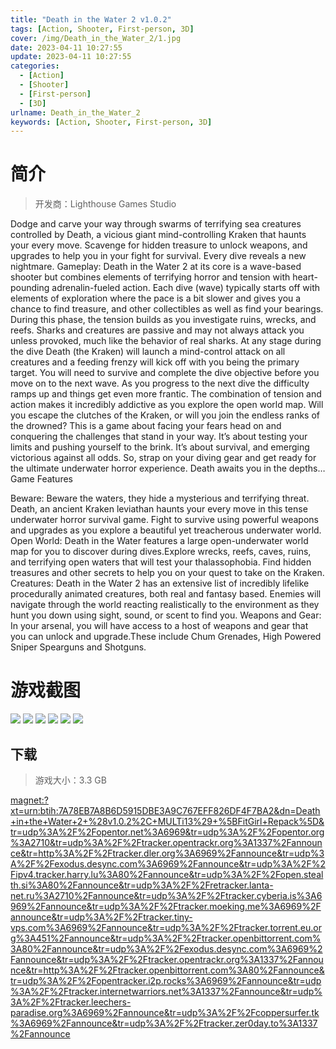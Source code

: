 ```yaml
---
title: "Death in the Water 2 v1.0.2"
tags: [Action, Shooter, First-person, 3D]
cover: /img/Death_in_the_Water_2/1.jpg
date: 2023-04-11 10:27:55
update: 2023-04-11 10:27:55
categories: 
  - [Action]
  - [Shooter]
  - [First-person]
  - [3D]
urlname: Death_in_the_Water_2
keywords: [Action, Shooter, First-person, 3D]
---
```

# 简介

> 开发商：Lighthouse Games Studio

Dodge and carve your way through swarms of terrifying sea creatures controlled by Death, a vicious giant mind-controlling Kraken that haunts your every move. Scavenge for hidden treasure to unlock weapons, and upgrades to help you in your fight for survival. Every dive reveals a new nightmare.
Gameplay:
Death in the Water 2 at its core is a wave-based shooter but combines elements of terrifying horror and tension with heart-pounding adrenalin-fueled action.
Each dive (wave) typically starts off with elements of exploration where the pace is a bit slower and gives you a chance to find treasure, and other collectibles as well as find your bearings. During this phase, the tension builds as you investigate ruins, wrecks, and reefs. Sharks and creatures are passive and may not always attack you unless provoked, much like the behavior of real sharks.
At any stage during the dive Death (the Kraken) will launch a mind-control attack on all creatures and a feeding frenzy will kick off with you being the primary target. You will need to survive and complete the dive objective before you move on to the next wave. As you progress to the next dive the difficulty ramps up and things get even more frantic. The combination of tension and action makes it incredibly addictive as you explore the open world map.
Will you escape the clutches of the Kraken, or will you join the endless ranks of the drowned?
This is a game about facing your fears head on and conquering the challenges that stand in your way. It’s about testing your limits and pushing yourself to the brink. It’s about survival, and emerging victorious against all odds.
So, strap on your diving gear and get ready for the ultimate underwater horror experience.
Death awaits you in the depths…
Game Features

Beware: Beware the waters, they hide a mysterious and terrifying threat. Death, an ancient Kraken leviathan haunts your every move in this tense underwater horror survival game. Fight to survive using powerful weapons and upgrades as you explore a beautiful yet treacherous underwater world.
Open World: Death in the Water features a large open-underwater world map for you to discover during dives.Explore wrecks, reefs, caves, ruins, and terrifying open waters that will test your thalassophobia. Find hidden treasures and other secrets to help you on your quest to take on the Kraken.
Creatures: Death in the Water 2 has an extensive list of incredibly lifelike procedurally animated creatures, both real and fantasy based. Enemies will navigate through the world reacting realistically to the environment as they hunt you down using sight, sound, or scent to find you.
Weapons and Gear: In your arsenal, you will have access to a host of weapons and gear that you can unlock and upgrade.These include Chum Grenades, High Powered Sniper Spearguns and Shotguns.

# 游戏截图

![](/img/Death_in_the_Water_2/2.jpg)
![](/img/Death_in_the_Water_2/3.jpg)
![](/img/Death_in_the_Water_2/4.jpg)
![](/img/Death_in_the_Water_2/5.jpg)
![](/img/Death_in_the_Water_2/6.jpg)
![](/img/Death_in_the_Water_2/7.jpg)


## 下载

> 游戏大小：3.3 GB

[magnet:?xt=urn:btih:7A78EB7A8B6D5915DBE3A9C767EFF826DF4F7BA2&amp;dn=Death+in+the+Water+2+%28v1.0.2%2C+MULTi13%29+%5BFitGirl+Repack%5D&amp;tr=udp%3A%2F%2Fopentor.net%3A6969&amp;tr=udp%3A%2F%2Fopentor.org%3A2710&amp;tr=udp%3A%2F%2Ftracker.opentrackr.org%3A1337%2Fannounce&amp;tr=http%3A%2F%2Ftracker.dler.org%3A6969%2Fannounce&amp;tr=udp%3A%2F%2Fexodus.desync.com%3A6969%2Fannounce&amp;tr=udp%3A%2F%2Fipv4.tracker.harry.lu%3A80%2Fannounce&amp;tr=udp%3A%2F%2Fopen.stealth.si%3A80%2Fannounce&amp;tr=udp%3A%2F%2Fretracker.lanta-net.ru%3A2710%2Fannounce&amp;tr=udp%3A%2F%2Ftracker.cyberia.is%3A6969%2Fannounce&amp;tr=udp%3A%2F%2Ftracker.moeking.me%3A6969%2Fannounce&amp;tr=udp%3A%2F%2Ftracker.tiny-vps.com%3A6969%2Fannounce&amp;tr=udp%3A%2F%2Ftracker.torrent.eu.org%3A451%2Fannounce&amp;tr=udp%3A%2F%2Ftracker.openbittorrent.com%3A80%2Fannounce&amp;tr=udp%3A%2F%2Fexodus.desync.com%3A6969%2Fannounce&amp;tr=udp%3A%2F%2Ftracker.opentrackr.org%3A1337%2Fannounce&amp;tr=http%3A%2F%2Ftracker.openbittorrent.com%3A80%2Fannounce&amp;tr=udp%3A%2F%2Fopentracker.i2p.rocks%3A6969%2Fannounce&amp;tr=udp%3A%2F%2Ftracker.internetwarriors.net%3A1337%2Fannounce&amp;tr=udp%3A%2F%2Ftracker.leechers-paradise.org%3A6969%2Fannounce&amp;tr=udp%3A%2F%2Fcoppersurfer.tk%3A6969%2Fannounce&amp;tr=udp%3A%2F%2Ftracker.zer0day.to%3A1337%2Fannounce](magnet:?xt=urn:btih:7A78EB7A8B6D5915DBE3A9C767EFF826DF4F7BA2&amp;dn=Death+in+the+Water+2+%28v1.0.2%2C+MULTi13%29+%5BFitGirl+Repack%5D&amp;tr=udp%3A%2F%2Fopentor.net%3A6969&amp;tr=udp%3A%2F%2Fopentor.org%3A2710&amp;tr=udp%3A%2F%2Ftracker.opentrackr.org%3A1337%2Fannounce&amp;tr=http%3A%2F%2Ftracker.dler.org%3A6969%2Fannounce&amp;tr=udp%3A%2F%2Fexodus.desync.com%3A6969%2Fannounce&amp;tr=udp%3A%2F%2Fipv4.tracker.harry.lu%3A80%2Fannounce&amp;tr=udp%3A%2F%2Fopen.stealth.si%3A80%2Fannounce&amp;tr=udp%3A%2F%2Fretracker.lanta-net.ru%3A2710%2Fannounce&amp;tr=udp%3A%2F%2Ftracker.cyberia.is%3A6969%2Fannounce&amp;tr=udp%3A%2F%2Ftracker.moeking.me%3A6969%2Fannounce&amp;tr=udp%3A%2F%2Ftracker.tiny-vps.com%3A6969%2Fannounce&amp;tr=udp%3A%2F%2Ftracker.torrent.eu.org%3A451%2Fannounce&amp;tr=udp%3A%2F%2Ftracker.openbittorrent.com%3A80%2Fannounce&amp;tr=udp%3A%2F%2Fexodus.desync.com%3A6969%2Fannounce&amp;tr=udp%3A%2F%2Ftracker.opentrackr.org%3A1337%2Fannounce&amp;tr=http%3A%2F%2Ftracker.openbittorrent.com%3A80%2Fannounce&amp;tr=udp%3A%2F%2Fopentracker.i2p.rocks%3A6969%2Fannounce&amp;tr=udp%3A%2F%2Ftracker.internetwarriors.net%3A1337%2Fannounce&amp;tr=udp%3A%2F%2Ftracker.leechers-paradise.org%3A6969%2Fannounce&amp;tr=udp%3A%2F%2Fcoppersurfer.tk%3A6969%2Fannounce&amp;tr=udp%3A%2F%2Ftracker.zer0day.to%3A1337%2Fannounce)